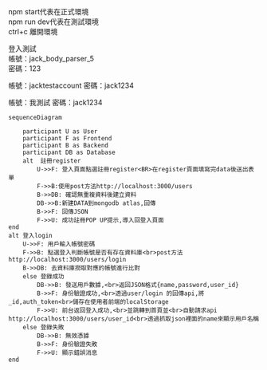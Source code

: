 npm start代表在正式環境<br>
npm run dev代表在測試環境<br>
ctrl+c 離開環境

登入測試<br>
帳號：jack_body_parser_5<br>
密碼：123

帳號：jacktestaccount
密碼：jack1234

帳號：我測試
密碼：jack1234

```mermaid
sequenceDiagram

    participant U as User
    participant F as Frontend
    participant B as Backend
    participant DB as Database
    alt  註冊register
        U->>F: 登入頁面點選註冊register<BR>在register頁面填寫完data後送出表單
        F->>B:使用post方法http://localhost:3000/users
        B->>DB: 確認無重複資料後建立資料 
        DB->>B:新建DATA到mongodb atlas,回傳
        B->>F: 回傳JSON
        F->>U: 成功註冊POP UP提示,導入回登入頁面
end
alt 登入login
    U->>F: 用戶輸入帳號密碼
    F->>B: 點選登入判斷帳號是否有存在資料庫<br>post方法http://localhost:3000/users/login
    B->>DB: 去資料庫撈取對應的帳號進行比對
    else 登錄成功
        DB->>B: 發送用戶數據,<br>返回JSON格式{name,password,user_id}
        B->>F: 身份驗證成功,<br>透過user/login 的回傳api,將_id,auth_token<br>儲存在使用者前端的localStorage
        F->>U: 前台返回登入成功,<br>並跳轉到首頁並<br>自動請求api http://localhost:3000/users/user_id<br>透過抓取json裡面的name來顯示用戶名稱
    else 登錄失敗
        DB->>B: 無效憑據
        B->>F: 身份驗證失敗
        F->>U: 顯示錯誤消息    
end
```